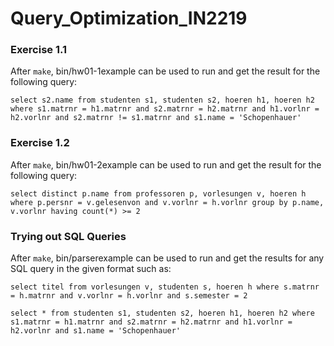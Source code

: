 # Query_Optimization_IN2219

### Exercise 1.1
After `make`, bin/hw01-1example can be used to run and get the result for the following query:

`select s2.name from studenten s1, studenten s2, hoeren h1, hoeren h2 where s1.matrnr = h1.matrnr and s2.matrnr = h2.matrnr and h1.vorlnr = h2.vorlnr and s2.matrnr != s1.matrnr and s1.name = 'Schopenhauer' `

### Exercise 1.2
After `make`, bin/hw01-2example can be used to run and get the result for the following query:

`select distinct p.name from professoren p, vorlesungen v, hoeren h where p.persnr = v.gelesenvon and v.vorlnr = h.vorlnr group by p.name, v.vorlnr having count(*) >= 2`

### Trying out SQL Queries
After `make`, bin/parserexample can be used to run and get the results for any SQL query in the given format such as:

`select titel from vorlesungen v, studenten s, hoeren h where s.matrnr = h.matrnr and v.vorlnr = h.vorlnr and s.semester = 2`

`select * from studenten s1, studenten s2, hoeren h1, hoeren h2 where s1.matrnr = h1.matrnr and s2.matrnr = h2.matrnr and h1.vorlnr = h2.vorlnr and s1.name = 'Schopenhauer'`
